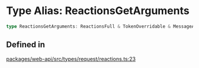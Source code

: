 # Type Alias: ReactionsGetArguments

```ts
type ReactionsGetArguments: ReactionsFull & TokenOverridable & MessageArgument | FileArgument | FileCommentArgument;
```

## Defined in

[packages/web-api/src/types/request/reactions.ts:23](https://github.com/slackapi/node-slack-sdk/blob/c15385ef93ccdde9702f52f7d1f445999203d794/packages/web-api/src/types/request/reactions.ts#L23)
